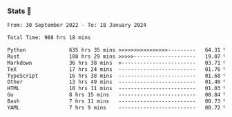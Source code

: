 ### Stats 👋
<!--START_SECTION:waka-->

```txt
From: 30 September 2022 - To: 18 January 2024

Total Time: 988 hrs 18 mins

Python              635 hrs 35 mins >>>>>>>>>>>>>>>>---------   64.31 %
Rust                188 hrs 29 mins >>>>>--------------------   19.07 %
Markdown            36 hrs 38 mins  >------------------------   03.71 %
TeX                 17 hrs 24 mins  -------------------------   01.76 %
TypeScript          16 hrs 38 mins  -------------------------   01.68 %
Other               13 hrs 49 mins  -------------------------   01.40 %
HTML                10 hrs 11 mins  -------------------------   01.03 %
Go                  8 hrs 15 mins   -------------------------   00.84 %
Bash                7 hrs 11 mins   -------------------------   00.73 %
YAML                7 hrs 9 mins    -------------------------   00.72 %
```

<!--END_SECTION:waka-->

<!--
**buhaytza2005/buhaytza2005** is a ✨ _special_ ✨ repository because its `README.md` (this file) appears on your GitHub profile.

Here are some ideas to get you started:

- 🔭 I’m currently working on ...
- 🌱 I’m currently learning ...
- 👯 I’m looking to collaborate on ...
- 🤔 I’m looking for help with ...
- 💬 Ask me about ...
- 📫 How to reach me: ...
- 😄 Pronouns: ...
- ⚡ Fun fact: ...
-->


